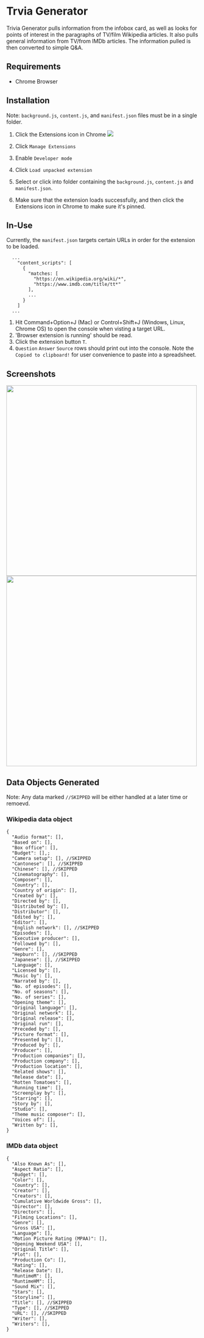 # Trvia Generator

Trivia Generator pulls information from the infobox card, as well as looks for points of interest in the paragraphs of TV/film Wikipedia articles. It also pulls general information from TV/from IMDb articles. The information pulled is then converted to simple Q&A.

## Requirements

- Chrome Browser

## Installation

Note: `background.js`, `content.js`, and `manifest.json` files must be in a single folder.

1. Click the Extensions icon in Chrome
   <img src="https://storage.googleapis.com/support-forums-api/attachment/thread-14033830-12399559427379765140.jpg">

2. Click `Manage Extensions`
3. Enable `Developer mode`
4. Click `Load unpacked extension`
5. Select or click into folder containing the `background.js`, `content.js` and `manifest.json`.
6. Make sure that the extension loads successfully, and then click the Extensions icon in Chrome to make sure it's pinned.

## In-Use

Currently, the `manifest.json` targets certain URLs in order for the extension to be loaded.

```
  ...
    "content_scripts": [
      {
        "matches: [
          "https://en.wikipedia.org/wiki/*",
          "https://www.imdb.com/title/tt*"
        ],
        ...
      }
    ]
  ...
```

1. Hit Command+Option+J (Mac) or Control+Shift+J (Windows, Linux, Chrome OS) to open the console when visting a target URL.
2. 'Browser extension is running' should be read.
3. Click the extension button `T`.
4. `Question` `Answer` `Source` rows should print out into the console. Note the `Copied to clipboard!` for user convenience to paste into a spreadsheet.

## Screenshots

<img src="https://github.com/julienshim/browser-extensions-playground/blob/master/Trivia%20Generator/images/typew.png?raw=true" width="500">

<img src="https://github.com/julienshim/browser-extensions-playground/blob/master/Trivia%20Generator/images/typei.png?raw=true" width="500">

## Data Objects Generated

Note: Any data marked `//SKIPPED` will be either handled at a later time or remoevd.

### Wikipedia data object

```
{
  "Audio format": [],
  "Based on": [],
  "Box office": [],
  "Budget": [],;
  "Camera setup": [], //SKIPPED
  "Cantonese": [], //SKIPPED
  "Chinese": [], //SKIPPED
  "Cinematography": [],
  "Composer": [],
  "Country": [],
  "Country of origin": [],
  "Created by": [],
  "Directed by": [],
  "Distributed by": [],
  "Distributor": [],
  "Edited by": [],
  "Editor": [],
  "English network": [], //SKIPPED
  "Episodes": [],
  "Executive producer": [],
  "Followed by": [],
  "Genre": [],
  "Hepburn": [], //SKIPPED
  "Japanese": [], //SKIPPED
  "Language": [],
  "Licensed by": [],
  "Music by": [],
  "Narrated by": [],
  "No. of episodes": [],
  "No. of seasons": [],
  "No. of series": [],
  "Opening theme": [],
  "Original language": [],
  "Original network": [],
  "Original release": [],
  "Original run": [],
  "Preceded by": [],
  "Picture format": [],
  "Presented by": [],
  "Produced by": [],
  "Producer": [],
  "Production companies": [],
  "Production company": [],
  "Production location": [],
  "Related shows": [],
  "Release date": [],
  "Rotten Tomatoes": [],
  "Running time": [],
  "Screenplay by": [],
  "Starring": [],
  "Story by": [],
  "Studio": [],
  "Theme music composer": [],
  "Voices of": [],
  "Written by": [],
}
```

### IMDb data object

```
{
  "Also Known As": [],
  "Aspect Ratio": [],
  "Budget": [],
  "Color": [],
  "Country": [],
  "Creator": [],
  "Creators": [],
  "Cumulative Worldwide Gross": [],
  "Director": [],
  "Directors": [],
  "Filming Locations": [],
  "Genre": [],
  "Gross USA": [],
  "Language": [],
  "Motion Picture Rating (MPAA)": [],
  "Opening Weekend USA": [],
  "Original Title": [],
  "Plot": [],
  "Production Co": [],
  "Rating": [],
  "Release Date": [],
  "RuntimeM": [],
  "RuntimeHM": [],
  "Sound Mix": [],
  "Stars": [],
  "Storyline": [],
  "Title": [], //SKIPPED
  "Type": [], //SKIPPED
  "URL": [], //SKIPPED
  "Writer": [],
  "Writers": [],
}
```
